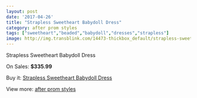 ```yaml
---
layout: post
date: '2017-04-26'
title: "Strapless Sweetheart Babydoll Dress"
category: after prom styles
tags: ["sweetheart","beaded","babydoll","dresses","strapless"]
image: http://img.transblink.com/14473-thickbox_default/strapless-sweetheart-babydoll-dress.jpg
---
```

Strapless Sweetheart Babydoll Dress

On Sales: **$335.99**
<a href="https://www.transblink.com/en/after-prom-styles/4636-strapless-sweetheart-babydoll-dress.html"><amp-img layout="responsive" width="600" height="600" src="//img.transblink.com/14473-thickbox_default/strapless-sweetheart-babydoll-dress.jpg" alt="Strapless Sweetheart Babydoll Dress 0" /></a>
<a href="https://www.transblink.com/en/after-prom-styles/4636-strapless-sweetheart-babydoll-dress.html"><amp-img layout="responsive" width="600" height="600" src="//img.transblink.com/14476-thickbox_default/strapless-sweetheart-babydoll-dress.jpg" alt="Strapless Sweetheart Babydoll Dress 1" /></a>
<a href="https://www.transblink.com/en/after-prom-styles/4636-strapless-sweetheart-babydoll-dress.html"><amp-img layout="responsive" width="600" height="600" src="//img.transblink.com/14475-thickbox_default/strapless-sweetheart-babydoll-dress.jpg" alt="Strapless Sweetheart Babydoll Dress 2" /></a>
<a href="https://www.transblink.com/en/after-prom-styles/4636-strapless-sweetheart-babydoll-dress.html"><amp-img layout="responsive" width="600" height="600" src="//img.transblink.com/14474-thickbox_default/strapless-sweetheart-babydoll-dress.jpg" alt="Strapless Sweetheart Babydoll Dress 3" /></a>

Buy it: [Strapless Sweetheart Babydoll Dress](https://www.transblink.com/en/after-prom-styles/4636-strapless-sweetheart-babydoll-dress.html "Strapless Sweetheart Babydoll Dress")

View more: [after prom styles](https://www.transblink.com/en/55-after-prom-styles "after prom styles")